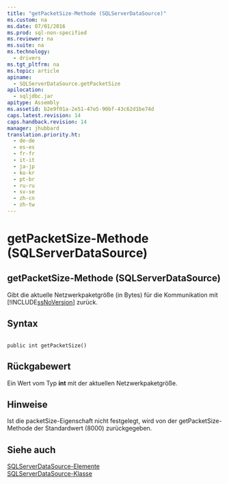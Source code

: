 ```yaml
---
title: "getPacketSize-Methode (SQLServerDataSource)"
ms.custom: na
ms.date: 07/01/2016
ms.prod: sql-non-specified
ms.reviewer: na
ms.suite: na
ms.technology: 
  - drivers
ms.tgt_pltfrm: na
ms.topic: article
apiname: 
  - SQLServerDataSource.getPacketSize
apilocation: 
  - sqljdbc.jar
apitype: Assembly
ms.assetid: b2e9f01a-2e51-47e5-90bf-43c62d1be74d
caps.latest.revision: 14
caps.handback.revision: 14
manager: jhubbard
translation.priority.ht: 
  - de-de
  - es-es
  - fr-fr
  - it-it
  - ja-jp
  - ko-kr
  - pt-br
  - ru-ru
  - sv-se
  - zh-cn
  - zh-tw
---
```

# getPacketSize-Methode (SQLServerDataSource)
    
## getPacketSize\-Methode \(SQLServerDataSource\)  
 Gibt die aktuelle Netzwerkpaketgröße \(in Bytes\) für die Kommunikation mit [!INCLUDE[ssNoVersion](../content/includes/ssNoVersion_md.md)] zurück.  
  
## Syntax  
  
```  
  
public int getPacketSize()  
```  
  
## Rückgabewert  
 Ein Wert vom Typ **int** mit der aktuellen Netzwerkpaketgröße.  
  
## Hinweise  
 Ist die packetSize\-Eigenschaft nicht festgelegt, wird von der getPacketSize\-Methode der Standardwert \(8000\) zurückgegeben.  
  
## Siehe auch  
 [SQLServerDataSource-Elemente](../content/SQLServerDataSource-Members.md)   
 [SQLServerDataSource-Klasse](../content/SQLServerDataSource-Class.md)  
  
  
